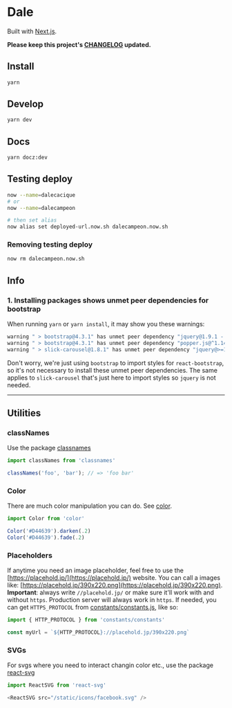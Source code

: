 # Dale
Built with [Next.js](https://nextjs.org/).

**Please keep this project's [CHANGELOG](CHANGELOG.md) updated.**

## Install
```sh
yarn
```

## Develop
```sh
yarn dev
```

## Docs
```sh
yarn docz:dev
```

## Testing deploy
```sh
now --name=dalecacique
# or
now --name=dalecampeon

# then set alias
now alias set deployed-url.now.sh dalecampeon.now.sh
```

### Removing testing deploy
```sh
now rm dalecampeon.now.sh
```

## Info

### 1. Installing packages shows unmet peer dependencies for bootstrap

When running `yarn` or `yarn install`, it may show you these warnings:

```sh
warning " > bootstrap@4.3.1" has unmet peer dependency "jquery@1.9.1 - 3".
warning " > bootstrap@4.3.1" has unmet peer dependency "popper.js@^1.14.7".
warning " > slick-carousel@1.8.1" has unmet peer dependency "jquery@>=1.8.0".
```

Don't worry, we're just using `bootstrap` to import styles for `react-bootstrap`, so it's not necessary to install these unmet peer dependencies. The same applies to `slick-carousel` that's just here to import styles so `jquery` is not needed.

---

## Utilities

### classNames

Use the package [classnames](https://github.com/JedWatson/classnames#usage)

```js
import classNames from 'classnames'

classNames('foo', 'bar'); // => 'foo bar'
```

### Color

There are much color manipulation you can do. See [color](https://github.com/Qix-/color).

```js
import Color from 'color'

Color('#D44639').darken(.2)
Color('#D44639').fade(.2)
```

### Placeholders

If anytime you need an image placeholder, feel free to use the [https://placehold.jp/](https://placehold.jp/) website. You can call a images like: [https://placehold.jp/390x220.png](https://placehold.jp/390x220.png). **Important**: always write `//placehold.jp/` or make sure it'll work with and without `https`. Production server will always work in `https`. If needed, you can get `HTTPS_PROTOCOL` from [constants/constants.js](constants/constants.js), like so:

```js
import { HTTP_PROTOCOL } from 'constants/constants'

const myUrl = `${HTTP_PROTOCOL}://placehold.jp/390x220.png`
```

### SVGs

For svgs where you need to interact changin color etc., use the package [react-svg](https://github.com/tanem/react-svg)

```js
import ReactSVG from 'react-svg'

<ReactSVG src="/static/icons/facebook.svg" />
```
